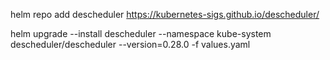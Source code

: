 helm repo add descheduler https://kubernetes-sigs.github.io/descheduler/

helm upgrade --install descheduler --namespace kube-system descheduler/descheduler --version=0.28.0 -f values.yaml